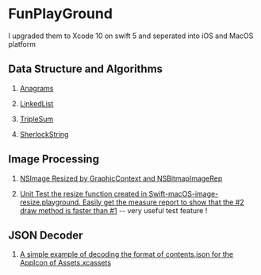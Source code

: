 # FunPlayGround

I upgraded them to Xcode 10 on swift 5 and seperated into iOS and MacOS platform

## Data Structure and Algorithms

1. [Anagrams](https://github.com/sparrowxiao/FunPlayGround/blob/master/Swift-iOS-Anagrams.playground/Contents.swift)

2. [LinkedList](https://github.com/sparrowxiao/FunPlayGround/blob/master/Swift-iOS-LinkedList.playground/Contents.swift)

3. [TripleSum](https://github.com/sparrowxiao/FunPlayGround/blob/master/Swift-iOS-TripleSum.playground/Contents.swift)

4. [SherlockString](https://github.com/sparrowxiao/FunPlayGround/blob/master/Swift-iOS-SherlockString.playground/Contents.swift)


## Image Processing
1. [NSImage Resized by GraphicContext and NSBitmapImageRep](https://github.com/sparrowxiao/FunPlayGround/blob/master/Swift-macOS-image-resize.playground/Contents.swift)

2. [Unit Test the resize function created in Swift-macOS-image-resize.playground. Easily get the measure report to show that the #2 draw method is faster than #1](https://github.com/sparrowxiao/FunPlayGround/tree/master/Swift-macOS-unit-test-image-resize.playground) -- very useful test feature !

## JSON Decoder
1. [A simple example of decoding the format of contents.json for the AppIcon of Assets.xcassets](https://github.com/sparrowxiao/FunPlayGround/blob/master/Swift-macOS-JSON.playground/Contents.swift)
